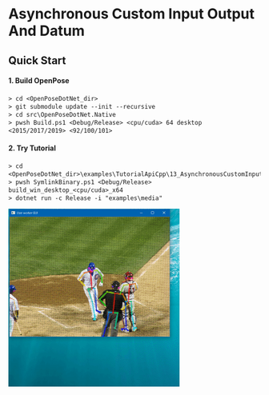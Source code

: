 # Asynchronous Custom Input Output And Datum

## Quick Start

#### 1. Build OpenPose

````dos
> cd <OpenPoseDotNet_dir>
> git submodule update --init --recursive
> cd src\OpenPoseDotNet.Native
> pwsh Build.ps1 <Debug/Release> <cpu/cuda> 64 desktop <2015/2017/2019> <92/100/101>
````

#### 2. Try Tutorial

````dos
> cd <OpenPoseDotNet_dir>\examples\TutorialApiCpp\13_AsynchronousCustomInputOutputAndDatum
> pwsh SymlinkBinary.ps1 <Debug/Release> build_win_desktop_<cpu/cuda>_x64
> dotnet run -c Release -i "examples\media"
````

<img src="images/example_turorial_8.gif"/>